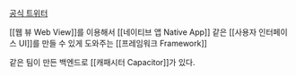 [공식 트위터](https://twitter.com/Ionicframework)

[[웹 뷰 Web View]]를 이용해서 [[네이티브 앱 Native App]] 같은 [[사용자 인터페이스 UI]]를 만들 수 있게 도와주는 [[프레임워크 Framework]]

같은 팀이 만든 백엔드로 [[캐패시터 Capacitor]]가 있다.